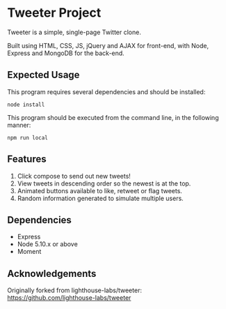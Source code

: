 # Tweeter Project

Tweeter is a simple, single-page Twitter clone.

Built using HTML, CSS, JS, jQuery and AJAX for front-end, with Node, Express and MongoDB for the back-end.

## Expected Usage

This program requires several dependencies and should be installed:

`node install`

This program should be executed from the command line, in the following manner:

`npm run local`

## Features

1. Click compose to send out new tweets!
2. View tweets in descending order so the newest is at the top.
3. Animated buttons available to like, retweet or flag tweets.
4. Random information generated to simulate multiple users.

## Dependencies

- Express
- Node 5.10.x or above
- Moment

## Acknowledgements

Originally forked from lighthouse-labs/tweeter:
<https://github.com/lighthouse-labs/tweeter>